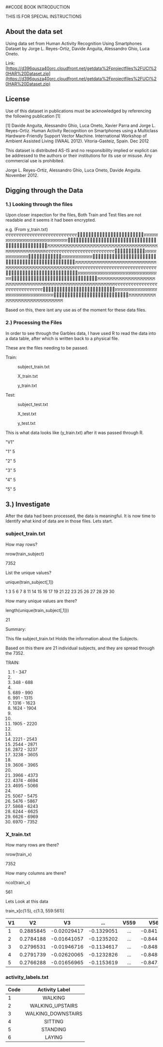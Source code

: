 ##CODE BOOK INTRODUCTION


THIS IS FOR SPECIAL INSTRUCTIONS
## About the data set
Using data set from Human Activity Recognition Using Smartphones Dataset by Jorge L. Reyes-Ortiz, Davide Anguita, Alessandro Ghio, Luca Oneto.

Link:
[https://d396qusza40orc.cloudfront.net/getdata%2Fprojectfiles%2FUCI%20HAR%20Dataset.zip](https://d396qusza40orc.cloudfront.net/getdata%2Fprojectfiles%2FUCI%20HAR%20Dataset.zip)

## License
Use of this dataset in publications must be acknowledged by referencing the following publication [1] 

[1] Davide Anguita, Alessandro Ghio, Luca Oneto, Xavier Parra and Jorge L. Reyes-Ortiz. Human Activity Recognition on Smartphones using a Multiclass Hardware-Friendly Support Vector Machine. International Workshop of Ambient Assisted Living (IWAAL 2012). Vitoria-Gasteiz, Spain. Dec 2012

This dataset is distributed AS-IS and no responsibility implied or explicit can be addressed to the authors or their institutions for its use or misuse. Any commercial use is prohibited.

Jorge L. Reyes-Ortiz, Alessandro Ghio, Luca Oneto, Davide Anguita. November 2012.

## Digging through the Data

### 1.)  Looking through the files
Upon closer inspection for the files,  Both Train and Test files are not readable and it seems it had been encrypted.



e.g. (From y_train.txt)
ਵਵਵਵਵਵਵਵਵਵਵਵਵਵਵਵਵਵਵਵਵਵਵਵਵਵਵ਴਴਴਴਴਴਴਴਴਴਴਴਴਴਴਴਴਴਴਴਴਴਴਴ਸ਼ਸ਼ਸ਼ਸ਼ਸ਼ਸ਼ਸ਼ਸ਼ਸ਼ਸ਼ਸ਼ਸ਼ਸ਼ਸ਼ਸ਼ਸ਼ਸ਼ਸ਼ਸ਼ਸ਼ਸ਼ਸ਼ਸ਼ਸ਼ਸ਼ਸ਼ਸ਼਱਱਱਱਱਱਱਱਱਱਱਱਱਱਱਱਱਱਱਱਱਱਱਱਱਱਱਱਱਱਱਱਱਱਱਱਱਱਱਱਱਱਱਱਱਱਱ਲ਼ਲ਼ਲ਼ਲ਼ਲ਼ਲ਼ਲ਼ਲ਼ਲ਼ਲ਼ਲ਼ਲ਼ਲ਼ਲ਼ਲ਼ਲ਼ਲ਼ਲ਼ਲ਼ਲ਼ਲ਼ਲ਼ਲ਼ਲ਼ਲ਼ਲਲਲਲਲਲਲਲਲਲਲਲਲਲਲਲਲਲਲਲਲਲਲਲਲਲਵਵਵਵਵਵਵਵਵਵਵਵਵਵਵਵਵਵਵਵਵਵਵਵਵਵ਴਴਴਴਴਴਴਴਴਴਴ਸ਼ਸ਼ਸ਼ਸ਼ਸ਼ਸ਼ਸ਼ਸ਼ਸ਼ਸ਼ਸ਼ਸ਼਴਴਴਴਴਴਴਴਴਴਴਴ਸ਼ਸ਼ਸ਼ਸ਼ਸ਼ਸ਼ਸ਼ਸ਼ਸ਼ਸ਼ਸ਼਱਱਱਱਱਱਱਱਱਱਱਱਱਱਱਱਱਱਱਱਱਱਱਱਱਱਱਱਱਱਱਱਱਱਱਱਱਱਱਱਱਱਱਱਱਱਱਱ਲ਼ਲ਼ਲ਼ਲ਼ਲ਼ਲ਼ਲ਼ਲਲਲਲਲਲਲਲਲਲਲਲਲਲਲਲਲਲਲਲਲਲਲਲਲਲਲਲ਼ਲ਼ਲ਼ਲ਼ਲ਼ਲ਼ਲ਼ਲ਼ਲ਼ਲ਼ਲ਼ਲ਼ਲ਼ਲ਼ਲ਼ਲ਼ਲ਼ਵਵਵਵਵਵਵਵਵਵਵਵਵਵਵਵਵਵਵਵਵਵਵਵਵਵਵਵਵਵਵ਴਴਴਴਴਴਴਴਴਴਴਴਴਴਴਴਴਴਴਴਴਴਴਴਴਴ਸ਼ਸ਼ਸ਼ਸ਼ਸ਼ਸ਼ਸ਼ਸ਼ਸ਼ਸ਼ਸ਼ਸ਼ਸ਼ਸ਼ਸ਼ਸ਼ਸ਼ਸ਼ਸ਼ਸ਼ਸ਼ਸ਼ਸ਼ਸ਼ਸ਼ਸ਼ਸ਼ਸ਼ਸ਼ਸ਼਱਱਱਱਱਱਱਱਱਱਱਱਱਱਱਱਱਱਱਱਱਱਱਱਱਱਱਱਱਱਱ਲ਼ਲ਼ਲ਼ਲ਼ਲ਼ਲ਼ਲ਼ਲ਼ਲ਼ਲ਼ਲ਼ਲ਼ਲ਼ਲ਼ਲ਼ਲ਼ਲ਼ਲ਼ਲ਼ਲ਼ਲ਼ਲ਼ਲ਼ਲਲਲਲਲਲਲਲਲਲਲਲਲਲਲਲਲਲਲਲਲਲਲਲਲਲਲਲਲਲਲਲਲਲਵਵਵਵਵਵਵਵਵਵਵਵਵਵਵਵਵਵਵਵਵਵਵਵਵਵਵਵਵਵ਴਴਴਴਴਴਴਴਴਴਴਴਴਴਴਴਴਴਴਴਴਴਴਴਴਴ਸ਼ਸ਼ਸ਼ਸ਼ਸ਼ਸ਼ਸ਼ਸ਼ਸ਼ਸ਼ਸ਼ਸ਼ਸ਼ਸ਼ਸ਼ਸ਼ਸ਼ਸ਼ਸ਼ਸ਼ਸ਼ਸ਼ਸ਼ਸ਼ਸ਼ਸ਼ਸ਼ਸ਼ਸ਼ਸ਼ਸ਼ਸ਼਱਱਱਱਱਱਱਱਱਱਱਱਱਱਱਱਱਱਱਱਱਱਱਱਱਱਱ਲ਼ਲ਼ਲ਼ਲ਼ਲ਼ਲ਼ਲ਼ਲ਼ਲ਼ਲ਼ਲ਼ਲ਼ਲ਼ਲ਼ਲ਼ਲ਼ਲ਼ਲ਼ਲ਼ਲ਼ਲ਼ਲ਼ਲ਼ਲ਼ਲ਼ਲ਼ਲਲ

Based on this, there isnt any use as of the moment for these data files.

### 2.)  Processing the Files

In order to see through the Garbles data,  I have used R to read the data into a data table, after which is written back to a physical file. 

These are the files needing to be passed.

 
<dl>
  <dt>Train:</dt>
  <dd><p>subject_train.txt</p>
      <p>X_train.txt</p>
      <p>y_train.txt</p></dd>

  <dt>Test:</dt>
  <dd><p>subject_test.txt</p>
      <p>X_test.txt</p>
      <p>y_test.txt</p></dd>


<p> </p>
<p>This is what data looks like (y_train.txt) after it was passed through R.</p>

<p>"V1"</p>
<p>"1" 5</p>
<p>"2" 5</p>
<p>"3" 5</p>
<p>"4" 5</p>
<p>"5" 5</p>
</dl>


## 3.)  Investigate

After the data had been processed, the data is meaningful.  It is now time to Identify what kind of data are in those files.
Lets start.

### subject_train.txt
<p>How may rows?</p>
<p>nrow(train_subject)</p>
<p>7352</p>


<p>List the unique values?</p>
<p>unique(train_subject[,1])</p>
<p>1  3  5  6  7  8 11 14 15 16 17 19 21 22 23 25 26 27 28 29 30</p>


<p>How many unique values are there?</p>
<p>length(unique(train_subject[,1]))</p>
<p>21</p>


<p>Summary:</p>
<p>This file subject_train.txt Holds the information about the Subjects. </p>
<p>Based on this there are 21 individual subjects, and they are spread through the 7352.</p>
TRAIN:
<ol>
<li>  1 - 347</li>
<li>   </li>
<li>  348 - 688</li>
<li>  </li>
<li>  689 - 990</li>
<li>  991 - 1315</li>
<li>  1316 - 1623</li>
<li>  1624 - 1904</li>
<li>   </li>
<li>   </li>
<li> 1905 - 2220</li>
<li>  </li>
<li>  </li>
<li> 2221 - 2543</li>
<li> 2544 - 2871</li>
<li> 2872 - 3237</li>
<li> 3238 - 3605</li>
<li>  </li>
<li> 3606 - 3965</li>
<li> </li>
<li> 3966 - 4373</li>
<li> 4374 - 4694</li>
<li> 4695 - 5066</li>
<li>  </li>
<li> 5067 - 5475</li>
<li> 5476 - 5867</li>
<li> 5868 - 6243</li>
<li> 6244 - 6625</li>
<li> 6626 - 6969</li>
<li> 6970 - 7352</li>
</ol>

 
### X_train.txt
<p>How many rows  are there?</p>
<p> nrow(train_x)</p>
<p> 7352</p>

<p>How many columns are there?</p>
<p> ncol(train_x)</p>
<p> 561</p>

<p> Lets Look at this data</P>
<p>train_x[c(1:5), c(1:3, 559:561)]</p>

| V1 |  V2 | V3 | ... | V559 | V560 | V561 | 
|----------|:-------------:|:-------------:|:-------------:|:-------------:|:-------------:|:-------------:|
| 1 | 0.2885845 | -0.02029417 | -0.1329051 |... |  -0.8412468 | 0.1799406 | -0.05862692 | 
| 2 | 0.2784188 | -0.01641057 | -0.1235202 |... |  -0.8447876 | 0.1802889 | -0.05431672 | 
| 3 | 0.2796531 | -0.01946716 | -0.1134617 |... |  -0.8489335 | 0.1806373 | -0.04911782 | 
| 4 | 0.2791739 | -0.02620065 | -0.1232826 |... |  -0.8486494 | 0.1819348 | -0.04766318 | 
| 5 | 0.2766288 | -0.01656965 | -0.1153619 |... |  -0.8478653 | 0.1851512 | -0.04389225 | 





### activity_labels.txt
| Code | Activity Label |
|----------|:-------------:|
| 1 | WALKING |
| 2 | WALKING_UPSTAIRS |
| 3 | WALKING_DOWNSTAIRS |
| 4 | SITTING |
| 5 | STANDING |
| 6 | LAYING |





